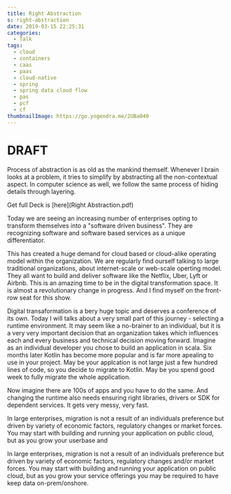```yaml
---
title: Right Abstraction
s: right-abstraction
date: 2019-03-15 22:25:31
categories:
  - Talk
tags:
  - cloud
  - containers
  - caas
  - paas
  - cloud-native
  - spring
  - spring data cloud flow
  - pas
  - pcf
  - cf
thumbnailImage: https://go.yogendra.me/2UBa040
---
```


# DRAFT

Process of abstraction is as old as the mankind themself. Whenever I brain looks at a problem, it tries to simplify by abstracting all the non-contextual aspect. In computer science as well, we follow the same process of hiding details through layering.

<!-- more -->

Get full Deck is [here](Right Abstraction.pdf)

Today we are seeing an increasing number of enterprises opting to transform themselves into a "software driven business". They are recognizing software and software based services as a unique differentiator.

This has created a huge demand for cloud based or cloud-alike operating model within the organization. We are regularly find ourself talking to large traditional organizations, about internet-scale or web-scale operting model. They all want to build and deliver software like the Netflix, Uber, Lyft or Airbnb. This is an amazing time to be in the digital transformation space. It is almost a revolutionary change in progress. And I find myself on the front-row seat for this show.

Digital transaformation is a bery huge topic and deserves a conference of its own. Today I will talks about a very small part of this journey - selecting a runtime environment. It may seem like a no-brainer to an individual, but it is a very very important decision that an organization takes which influences each and every business and technical decision moving forward. Imagine as an individual developer you chose to build an application in scala. Six months later Kotlin has become more popular and is far more apealing to use in your project. May be your applcation is not large just a few hundred lines of code, so you decide to migrate to Kotlin. May be you spend good week to fully migrate the whole application.

Now imagine there are 100s of apps and you have to do the same. And changing the runtime also needs ensuring right libraries, drivers or SDK for dependent services. It gets very messy, very fast.

In large enterprises, migration is not a result of an individuals preference but driven by variety of economic factors, regulatory changes or market forces. You may start with building and running your application on public cloud, but as you grow your userbase and

In large enterprises, migration is not a result of an individuals preference but driven by variety of economic factors, regulatory changes and/or market forces. You may start with building and running your application on public cloud, but as you grow your service offerings you may be required to have keep data on-prem/onshore.
